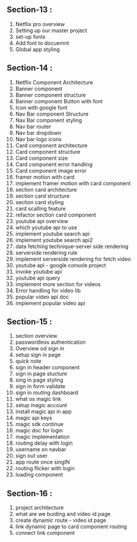 ## Section-13 :

1. Netflix pro overview
2. Setting up our master project
3. set-up fonts
4. Add font to docuemnt
5. Global app styling

## Section-14 :

1. Netflix Component Architecture
2. Banner component
3. Banner component structure
4. Banner component Button with font
5. Icon with google font
6. Nav Bar component Structure
7. Nav Bar component styling
8. Nav bar router
9. Nav bar dropdown
10. Nav bar logo icons
11. Card component architecture
12. Card component structure
13. Card component size
14. Card component error handling
15. Card component image error
16. framer motion with card
17. implement framer motion with card component   
18. section card architecture
19. section card structure
20. section card styling
21. card scalling feature
22. refactor section card component
23. youtube api overview
24. which youtube api to use
25. implement youtube search api
26. implement youtube search api2
27. data fetching technique-server side rendering
28. serverside rendering rule
29. implement serverside rendering for fetch video
30. youtube api - google console project
31. invoke youtube api
32. youtube api query
33. implement more section for videos
34. Error handling for video lib
35. popular video api doc
36. implement popular video api 

## Section-15 :

1. section overview
2. passwordless authentication
3. Overview od sign in
4. setup sign in page
5. quick note
6. sign in header component
7. sign in page stucture
8. sing in page styling
9. sign in form validate
10. sign in routing dashboard
11. what os magic link
12. setup magic account
13. install magic api in app
14. magic api keys
15. magic sdk continue
16. magic doc for login
17. magic implementation
18. routing delay with login
19. username on navbar
20. sign out user
21. app route once singIN
22. routing flicker with login
23. loading component

## Section-16 :

1. project architecture
2. what are we buiding and video id page
3. create dynamic route - video id page
4. link dynamic page to card component routing
5. connect link component
